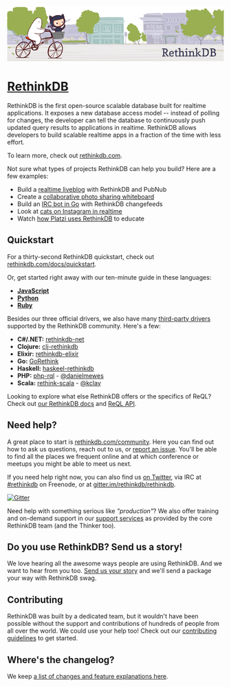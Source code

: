 
<img style="width=100%" src="github-banner.png">

[RethinkDB](http://www.rethinkdb.com)
=================

RethinkDB is the first open-source scalable database built for realtime applications. It exposes a new database access model -- instead of polling for changes, the developer can tell the database to continuously push updated query results to applications in realtime. RethinkDB allows developers to build scalable realtime apps in a fraction of the time with less effort.

To learn more, check out [rethinkdb.com](http://rethinkdb.com).

Not sure what types of projects RethinkDB can help you build? Here are a few examples:

* Build a [realtime liveblog](http://rethinkdb.com/blog/rethinkdb-pubnub/) with RethinkDB and PubNub
* Create a [collaborative photo sharing whiteboard](https://www.youtube.com/watch?v=pdPRp3UxL_s)
* Build an [IRC bot in Go](http://rethinkdb.com/blog/go-irc-bot/) with RethinkDB changefeeds
* Look at [cats on Instagram in realtime](http://rethinkdb.com/blog/cats-of-instagram/)
* Watch [how Platzi uses RethinkDB](https://www.youtube.com/watch?v=Nb_UzRYDB40) to educate


Quickstart
-----------

For a thirty-second RethinkDB quickstart, check out  [rethinkdb.com/docs/quickstart](http://www.rethinkdb.com/docs/quickstart).

Or, get started right away with our ten-minute guide in these languages:

* [**JavaScript**](http://rethinkdb.com/docs/guide/javascript/)
* [**Python**](http://rethinkdb.com/docs/guide/python/)
* [**Ruby**](http://rethinkdb.com/docs/guide/ruby/)

Besides our three official drivers, we also have many [third-party drivers](http://rethinkdb.com/docs/install-drivers/) supported by the RethinkDB community. Here's a few:

* **C#/.NET:** [rethinkdb-net](https://github.com/mfenniak/rethinkdb-net)
* **Clojure:** [clj-rethinkdb](https://github.com/apa512/clj-rethinkdb)
* **Elixir:** [rethinkdb-elixir](https://github.com/hamiltop/rethinkdb-elixir)
* **Go:** [GoRethink](https://github.com/dancannon/gorethink)
* **Haskell:** [haskeel-rethinkdb](https://github.com/atnnn/haskell-rethinkdb)
* **PHP:** [php-rql](https://github.com/danielmewes/php-rql) - [@danielmewes](https://github.com/danielmewes)
* **Scala:** [rethink-scala](https://github.com/kclay/rethink-scala) - [@kclay](https://github.com/kclay)

Looking to explore what else RethinkDB offers or the specifics of ReQL? Check out [our RethinkDB docs](http://rethinkdb.com/docs/) and [ReQL API](http://rethinkdb.com/api/).


Need help?
--------

A great place to start is [rethinkdb.com/community](www.rethinkdb.com/community). Here you can find out how to ask us questions, reach out to us, or [report an issue](https://github.com/rethinkdb/rethinkdb/issues). You'll be able to find all the places we frequent online and at which conference or meetups you might be able to meet us next.

If you need help right now, you can also find us [on Twitter](http://twitter.com/rethinkdb), via IRC at [#rethinkdb](irc://chat.freenode.net/#rethinkdb) on Freenode, or at [gitter.im/rethinkdb/rethinkdb](https://gitter.im/rethinkdb/rethinkdb).

[![Gitter](https://badges.gitter.im/Join%20Chat.svg)](https://gitter.im/rethinkdb/rethinkdb?utm_source=badge&utm_medium=badge&utm_campaign=pr-badge)

Need help with something serious like _"production"_? We also offer training and on-demand support in our [support services](http://rethinkdb.com/services/) as provided by the core RethinkDB team (and the Thinker too).

Do you use RethinkDB? Send us a story!
-----------------
 We love hearing all the awesome ways people are using RethinkDB. And we want to hear from you too. [Send us your story](http://rethinkdb.com/community/shirts-for-stories) and we'll send a package your way with RethinkDB swag.

Contributing
-----------------

RethinkDB was built by a dedicated team, but it wouldn't have been possible without the support and contributions of hundreds of people from all over the world. We could use your help too! Check out our [contributing guidelines](CONTRIBUTING.md) to get started.

Where's the changelog?
-----------------
We keep [a list of changes and feature explanations here](NOTES.md).
